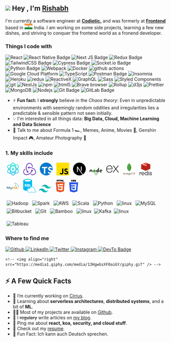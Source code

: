 <h2><img src="https://emojis.slackmojis.com/emojis/images/1531849430/4246/blob-sunglasses.gif?1531849430" width="30"/> Hey , I'm <a href="https://rishabh.me/">Rishabh</a></h2>
<p>I'm currently a software engineer at <strong><a href="https://www.codiotic.com/">Codiotic.</a></strong> and was formerly at <strong><a href="https://www.codiotic.com">Frontend</a></strong> based in <img height="18px" width="25px" src='./flag-icon.png' alt='india-flag'> India. I am working on some side projects, learning a few new dishes, and striving to conquer the frontend world as a fronend developer.</p>

<h3>Things I code with</h3>

  <p>
    <img alt="React" src="https://img.shields.io/badge/-React-45b8d8?style=flat-square&logo=react&logoColor=white" />
    <img src="https://img.shields.io/badge/react_native-%2320232a.svg?style=flat-square&logo=react&logoColor=%2361DAFB"
      alt="React Native Badge">
    <img alt="Next JS Badge"
      src="https://img.shields.io/badge/Next-black?style=flat-square&logo=next.js&logoColor=white" />
    <img alt="Redux Badge"
      src="https://img.shields.io/badge/redux-%23593d88.svg?style=flat-square&logo=redux&logoColor=white" />
    <img
      src="https://img.shields.io/badge/tailwindcss-%2338B2AC.svg?style=flat-square&logo=tailwind-css&logoColor=white"
      alt="TailwindCSS Badge">
    <img src="https://img.shields.io/badge/-cypress-%23E5E5E5?style=flat-square&logo=cypress&logoColor=058a5e"
      alt="Cypress Badge">
    <img src="https://img.shields.io/badge/Socket.io-black?style=flat-square&logo=socket.io&badgeColor=010101"
      alt="Socket.io Badge">
    <img src="https://img.shields.io/badge/python-3670A0?style=flat-square&logo=python&logoColor=ffdd54"
      alt="Python Badge">
    <img alt="Webpack"
      src="https://img.shields.io/badge/-Webpack-8DD6F9?style=flat-square&logo=webpack&logoColor=white" />
    <img alt="Docker" src="https://img.shields.io/badge/-Docker-46a2f1?style=flat-square&logo=docker&logoColor=white" />
    <img alt="github actions"
      src="https://img.shields.io/badge/-Github_Actions-2088FF?style=flat-square&logo=github-actions&logoColor=white" />
    <img alt="Google Cloud Platform"
      src="https://img.shields.io/badge/-Google_Cloud_Platform-1a73e8?style=flat-square&logo=google-cloud&logoColor=white" />
    <img alt="TypeScript"
      src="https://img.shields.io/badge/-TypeScript-007ACC?style=flat-square&logo=typescript&logoColor=white" />
    <img src="https://img.shields.io/badge/Postman-FF6C37?style=flat-square&logo=postman&logoColor=white"
      alt="Postman Badge">
    <img alt="Insomnia"
      src="https://img.shields.io/badge/-Insomnia-5849BE?style=flat-square&logo=insomnia&logoColor=white" />
    <img alt="Heroku" src="https://img.shields.io/badge/-Heroku-430098?style=flat-square&logo=heroku&logoColor=white" />
    <img alt="redux" src="https://img.shields.io/badge/-Redux-764ABC?style=flat-square&logo=redux&logoColor=white" />
    <img alt="ReactiveX"
      src="https://img.shields.io/badge/-RxJs-B7178C?style=flat-square&logo=reactivex&logoColor=white" />
    <img alt="GraphQL"
      src="https://img.shields.io/badge/-GraphQL-E10098?style=flat-square&logo=graphql&logoColor=white" />
    <img alt="Sass" src="https://img.shields.io/badge/-Sass-CC6699?style=flat-square&logo=sass&logoColor=white" />
    <img alt="Styled Components"
      src="https://img.shields.io/badge/-Styled_Components-db7092?style=flat-square&logo=styled-components&logoColor=white" />
    <img alt="git" src="https://img.shields.io/badge/-Git-F05032?style=flat-square&logo=git&logoColor=white" />
    <img alt="NestJs" src="https://img.shields.io/badge/-NestJs-ea2845?style=flat-square&logo=nestjs&logoColor=white" />
    <img alt="npm" src="https://img.shields.io/badge/-NPM-CB3837?style=flat-square&logo=npm&logoColor=white" />
    <img alt="html5" src="https://img.shields.io/badge/-HTML5-E34F26?style=flat-square&logo=html5&logoColor=white" />
    <img alt="Brave browser"
      src="https://img.shields.io/badge/-Brave_Browser-FB542B?style=flat-square&logo=brave&logoColor=white" />
    <img alt="Rollup"
      src="https://img.shields.io/badge/-Rollup-EC4A3F?style=flat-square&logo=rollup.js&logoColor=white" />
    <img alt="d3js" src="https://img.shields.io/badge/-D3.js-F9A03C?style=flat-square&logo=d3.js&logoColor=white" />
    <img alt="Prettier"
      src="https://img.shields.io/badge/-Prettier-F7B93E?style=flat-square&logo=prettier&logoColor=white" />
    <img alt="MongoDB"
      src="https://img.shields.io/badge/-MongoDB-13aa52?style=flat-square&logo=mongodb&logoColor=white" />
    <img alt="Nodejs"
      src="https://img.shields.io/badge/-Nodejs-43853d?style=flat-square&logo=Node.js&logoColor=white" />
    <img src="https://img.shields.io/badge/git-%23F05033.svg?style=flat-square&logo=git&logoColor=white"
      alt="Git Badge">
    <img src="https://img.shields.io/badge/gitlab-%23181717.svg?style=flat-square&logo=gitlab&logoColor=white"
      alt="GitLab Badge">
  </p>



  
  - ⚡ **Fun fact:** I **strongly** believe in the *Chaos theory*: Even in unpredictable environments with seemingly
  random oddities and irregularities lies a predictable & sensible pattern not seen initially.
  - :bulb: I'm interested in all things data: **Big Data, Cloud, Machine Learning and Data Science**
  - 💬 Talk to me about Formula 1 :racing_car:, Memes, Anime, Movies 🎥, Genshin Impact 🎮, Amateur Photography 📸

  ### 1. My skills include

<p>

<img title="React js" alt="React js" src="./reactjs.png" width="40" style="vertical-align:down; margin:4px" /> <img title="Redux" alt="Redux" src="./redux-original.svg" width="40" style="vertical-align:down; margin:4px" /> <img title="TypeScript" alt="TypeScript" src="./typescript.png" width="40"
      style="vertical-align:down; margin:4px" />  <img title="javascript" alt="Javascript" src="./javascript.png" width="40"
      style="vertical-align:down; margin:4px" />  <img title="Next js" alt="Next js" src="./next-js.svg" width="40" style="vertical-align:down; margin:4px" />  <img title="Nodejs" alt="Nodejs" src="./images/nodejs.svg" width="40" style="vertical-align:down; margin:4px" />  <img title="Expressjs" alt="Expressjs" src="./images/express.svg" width="40"
      style="vertical-align:down; margin:4px" />  <img title="Mongodb" alt="Mongodb" src="./images/mongodb.svg" width="40" style="vertical-align:down; margin:4px" />  <img title="Redis" alt="Redis" src="./images/redis.svg" width="40" style="vertical-align:down; margin:4px" />  <img title="MySql" alt="MySql" src="./images/mysql.svg" width="40" style="vertical-align:down; margin:4px" />  <img title="SQL" alt="SQL" src="./images/sql.svg" width="40" style="vertical-align:down; margin:4px" /><img title="Tailwind" alt="Tailwind" src="./tailwind-css.svg" width="40" style="vertical-align:down; margin:4px" /><img title="Html5" alt="Html5" src="./html5.svg" width="40" style="vertical-align:down; margin:4px" /><img title="css" alt="css" src="./css-3.svg" width="28" style="vertical-align:down; margin:4px" />


<img title="Hadoop" alt="Hadoop"
      src="https://raw.githubusercontent.com/Thomas-George-T/Thomas-George-T/master/assets/hadoop.svg" width="70"
      height="40" style="vertical-align:down; margin:4px" />
<img title="Spark" alt="Spark"
      src="https://raw.githubusercontent.com/Thomas-George-T/Thomas-George-T/master/assets/apache_spark.svg" width="80"
      height="50" style="vertical-align:down; margin:4px" />
<img title="AWS" alt="AWS"
      src="https://raw.githubusercontent.com/Thomas-George-T/Thomas-George-T/master/assets/aws.svg" width="60"
      height="40" style="vertical-align:down; margin:4px" />
<img title="Scala" alt="Scala"
      src="https://raw.githubusercontent.com/Thomas-George-T/Thomas-George-T/master/assets/scala.svg" width="40"
      height="40" style="vertical-align:down; margin:4px" />
<img title="Python" alt="Python"
      src="https://raw.githubusercontent.com/Thomas-George-T/Thomas-George-T/master/assets/python.svg" width="40"
      height="40" style="vertical-align:down; margin:4px" />
<img title="R" alt="linux"
      src="https://raw.githubusercontent.com/Thomas-George-T/Thomas-George-T/master/assets/r-lang.svg" width="55"
      style="vertical-align:down; margin:4px" />
<img title="MySQL" alt="MySQL"
      src="https://raw.githubusercontent.com/Thomas-George-T/Thomas-George-T/master/assets/mysql.svg" width="40"
      height="40" style="vertical-align:down; margin:4px" />
<img title="Bitbucket" alt="Bitbucket"
      src="https://raw.githubusercontent.com/Thomas-George-T/Thomas-George-T/master/assets/bitbucket.svg" height="40"
      style="vertical-align:down; margin:4px" />
<img title="Git" alt="Git"
      src="https://raw.githubusercontent.com/Thomas-George-T/Thomas-George-T/master/assets/git.svg" width="70"
      height="40" style="vertical-align:down; margin:4px" />
<img title="Bamboo" alt="Bamboo"
      src="https://raw.githubusercontent.com/Thomas-George-T/Thomas-George-T/master/assets/bamboo.svg" width="40"
      height="40" style="vertical-align:down; margin:4px" />
<img title="jira" alt="linux"
      src="https://raw.githubusercontent.com/Thomas-George-T/Thomas-George-T/master/assets/jira.svg" width="40"
      style="vertical-align:down; margin:4px" />
<img title="Kafka" alt="Kafka"
      src="https://raw.githubusercontent.com/Thomas-George-T/Thomas-George-T/master/assets/kafka.svg" width="105"
      height="40" />
<img title="linux" alt="linux"
      src="https://raw.githubusercontent.com/Thomas-George-T/Thomas-George-T/master/assets/linux-tux.svg" width="40"
      style="vertical-align:down; margin:4px" />
    
<img title="Tableau" alt="Tableau"
      src="https://raw.githubusercontent.com/Thomas-George-T/Thomas-George-T/master/assets/tableau.svg" width="200"
      style="vertical-align:down; margin:4px" />
  </p>


 


 <!-- <img align="right" src="https://media1.giphy.com/media/13HgwGsXF0aiGY/giphy.gif" /> -->

   <h3>Where to find me</h3>
  <p>
    <a href="https://github.com/Rishabh157" target="_blank">
      <img alt="Github"
        src="https://img.shields.io/badge/GitHub-%2312100E.svg?&style=for-the-badge&logo=Github&logoColor=white" />
    </a>
    <a href="https://www.linkedin.com/in/rishabh-gour-3b0861221/" target="_blank">
      <img alt="LinkedIn"
        src="https://img.shields.io/badge/linkedin-%230077B5.svg?&style=for-the-badge&logo=linkedin&logoColor=white" />
    </a>
    <a href="https://x.com/Rishabhgour157" target="_blank">
      <img alt="Twitter"
        src="https://img.shields.io/badge/twitter-%231DA1F2.svg?&style=for-the-badge&logo=twitter&logoColor=white" />
    </a>
    <a href="https://www.instagram.com/rishabh._.30/" target="_blank">
      <img alt="Instagram"
        src="https://img.shields.io/badge/Instagram-%23E4405F.svg?style=for-the-badge&logo=Instagram&logoColor=white" />
    </a>
    <a href="mailto:rishabhgour157@gmail.com" target="_blank">
      <img alt="DevTo Badge"
        src="https://img.shields.io/badge/Gmail-D14836?style=for-the-badge&logo=gmail&logoColor=white">
    </a>
  </p>

    <!-- <img align="right" src="https://media1.giphy.com/media/13HgwGsXF0aiGY/giphy.gif" /> -->
  <h2>⚡️ A Few Quick Facts</h2>
  <ul>
    <li>🔭 I’m currently working on <a href="https://github.com/Spiderpig86/Cirrus">Cirrus</a>.</li>
    <li>🧐 Learning about <strong>serverless architectures</strong>, <strong>distributed systems</strong>, and a bit of
      <strong>ML</strong>.
    </li>
    <li>👨‍💻 Most of my projects are available on <a href="https://github.com/Spiderpig86">Github</a>.</li>
    <li>📝 I <del>regulary</del> write articles on <a href="https://blog.stanleylim.me">my blog</a>.</li>
    <li>💬 Ping me about <strong>react, koa, security, and cloud stuff</strong>.</li>
    <li>📙 Check out my <a href="https://www.stanleylim.me/resume/resume.pdf">resume</a>.</li>
    <li>🎉 Fun Fact: Ich kann auch Deutsch sprechen.</li>
  </ul>


